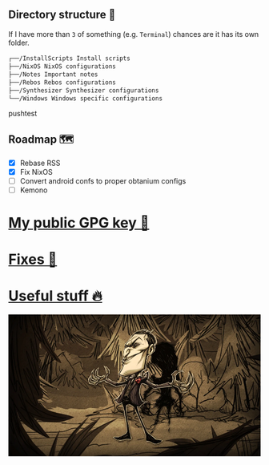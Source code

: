 ## Directory structure 📁

If I have more than `3` of something (e.g. `Terminal`) chances are it has its own folder.

```
┌──/InstallScripts Install scripts
├──/NixOS NixOS configurations
├──/Notes Important notes
├──/Rebos Rebos configurations
├──/Synthesizer Synthesizer configurations
└──/Windows Windows specific configurations
```

pushtest
## Roadmap 🗺️

- [X] Rebase RSS
- [X] Fix NixOS
- [ ] Convert android confs to proper obtanium configs
- [ ] Kemono

# [My public GPG key 🔐](/gpg/public-key.asc)

# [Fixes 🔨](/Notes/ErrorFixes.md)

# [Useful stuff 🔥](/Notes/UsefulStuff.md)

<img src="/assets/wallpapers/Maxwell.webp" width="800"/>
